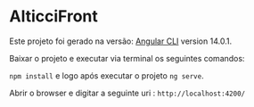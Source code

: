 # AlticciFront

Este projeto foi gerado na versão: [Angular CLI](https://github.com/angular/angular-cli) version 14.0.1.

Baixar o projeto e executar via terminal os seguintes comandos:

`npm install` e logo após executar o projeto `ng serve`.

Abrir o browser e digitar a seguinte uri : `http://localhost:4200/`




